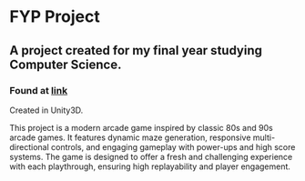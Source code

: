 # FYP Project
## A project created for my final year studying Computer Science.
### Found at [link](https://sleepyfrog63.itch.io/tanks)
Created in Unity3D.

This project is a modern arcade game inspired by classic 80s and 90s arcade games. It features dynamic maze generation, responsive multi-directional controls, and engaging gameplay with power-ups and high score systems. The game is designed to offer a fresh and challenging experience with each playthrough, ensuring high replayability and player engagement.
